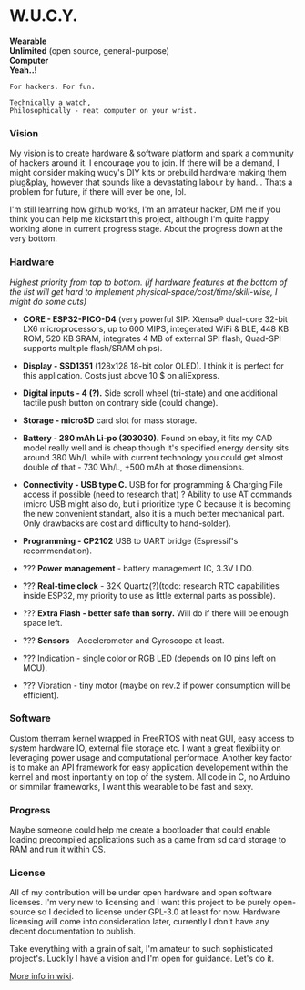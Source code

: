 # W.U.C.Y.  

  **Wearable**  
  **Unlimited** (open source, general-purpose)  
  **Computer**  
  **Yeah..!**  

`For hackers. For fun.`  

`Technically a watch,`  
`Philosophically - neat computer on your wrist.`  
 
### Vision

My vision is to create hardware & software platform and spark a community of hackers around it. I encourage you to join. If there will be a demand, I might consider making wucy's DIY kits or prebuild hardware making them plug&play, however that sounds like a devastating labour by hand... Thats a problem for future, if there will ever be one, lol.

I'm still learning how github works, I'm an amateur hacker, DM me if you think you can help me kickstart this project, although I'm quite happy working alone in current progress stage. About the progress down at the very bottom.

### Hardware

_Highest priority from top to bottom. 
(if hardware features at the bottom of the list will get hard to implement physical-space/cost/time/skill-wise, I might do some cuts)_

* **CORE - ESP32-PICO-D4** (very powerful SIP: Xtensa® dual-core 32-bit LX6 microprocessors, up to 600 MIPS, integerated WiFi & BLE, 448 KB ROM, 520 KB SRAM, integrates 4 MB of external SPI flash, Quad-SPI supports multiple flash/SRAM chips).
* **Display - SSD1351** (128x128 18-bit color OLED). I think it is perfect for this application. Costs just above 10 $ on aliExpress.
* **Digital inputs - 4 (?).** Side scroll wheel (tri-state) and one additional tactile push button on contrary side (could change).
* **Storage - microSD** card slot for mass storage.
* **Battery - 280 mAh Li-po (303030).** Found on ebay, it fits my CAD model really well and is cheap though it's specified energy density sits around 380 Wh/L while with current technology you could get almost double of that - 730 Wh/L, +500 mAh at those dimensions.
* **Connectivity - USB type C.** USB for for programming & Charging File access if possible (need to research that) ? Ability to use AT commands (micro USB might also do, but i prioritize type C because it is becoming the new convenient standart, also it is a much better mechanical part. Only drawbacks are cost and difficulty to hand-solder). 
* **Programming - CP2102**  USB to UART bridge (Espressif's recommendation).
* ??? **Power management** - battery management IC, 3.3V LDO.
* ??? **Real-time clock** - 32K Quartz(?)(todo: research RTC capabilities inside ESP32, my priority to use as little external parts as possible).
* ??? **Extra Flash - better safe than sorry.** Will do if there will be enough space left. 
* ??? **Sensors** - Accelerometer and Gyroscope at least.

* ??? Indication - single color or RGB LED (depends on IO pins left on MCU).
* ??? Vibration - tiny motor (maybe on rev.2 if power consumption will be efficient).

### Software 
Custom therram kernel wrapped in FreeRTOS with neat GUI, easy access to system hardware IO, external file storage etc. I want a great flexibility on leveraging power usage and computational performace. Another key factor is to make an API framework for easy application developement within the kernel and most inportantly on top of the system. All code in C, no Arduino or simmilar frameworks, I want this wearable to be fast and sexy. 

### Progress
Maybe someone could help me create a bootloader that could enable loading precompiled applications such as a game from sd card storage to RAM and run it within OS.

### License
All of my contribution will be under open hardware and open software licenses. I'm very new to licensing and I want this project to be purely open-source so I decided to license under GPL-3.0 at least for now. Hardware licensing will come into consideration later, currently I don't have any decent documentation to publish.

Take everything with a grain of salt, I'm amateur to such sophisticated project's. 
Luckily I have a vision and I'm open for guidance. Let's do it.

[More info in wiki](https://github.com/therram/thera/wiki).
  
